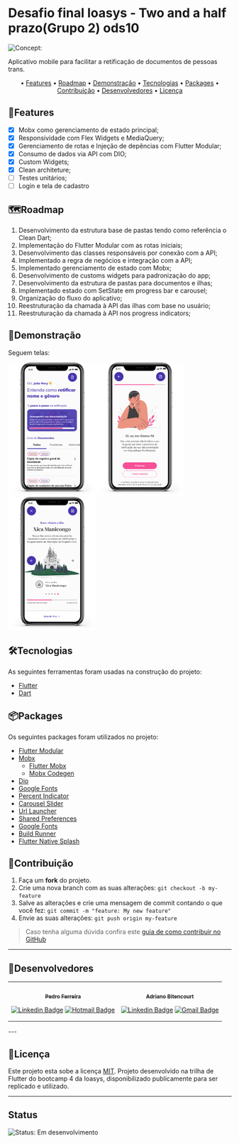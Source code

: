 # Desafio final Ioasys - Two and a half prazo(Grupo 2) ods10
![Concept:](https://img.shields.io/badge/Concept-MVP-green)

Aplicativo mobile para facilitar a retificação de documentos de pessoas trans.


<p align="center"> • 
 <a href="#features">Features</a> •
 <a href="#roadmap">Roadmap</a> • 
 <a href="#demonstração">Demonstração</a> • 
 <a href="#tecnologias">Tecnologias</a> • 
 <a href="#packages">Packages</a> • 
 <a href="#contribuição">Contribuição</a>  •
 <a href="#desenvolvedores">Desenvolvedores</a> •
 <a href="#licença">Licença</a>
</p>

## 🧩Features

- [x] Mobx como gerenciamento de estado principal;
- [x] Responsividade com Flex Widgets e MediaQuery;
- [x] Gerenciamento de rotas e Injeção de depências com Flutter Modular;
- [x] Consumo de dados via API com DIO;
- [x] Custom Widgets;
- [x] Clean architeture;
- [ ] Testes unitários;
- [ ] Login e tela de cadastro

## 🗺Roadmap
1. Desenvolvimento da estrutura base de pastas tendo como referência o Clean Dart;
2. Implementação do Flutter Modular com as rotas iniciais;
3. Desenvolvimento das classes responsáveis por conexão com a API;
4. Implementado a regra de negócios e integração com a API;
5. Implementado gerenciamento de estado com Mobx;
6. Desenvolvimento de customs widgets para padronização do app;
7. Desenvolvimento da estrutura de pastas para documentos e ilhas;
8. Implementado estado com SetState em progress bar e carousel;
9. Organização do fluxo do aplicativo;
10. Reestruturação da chamada à API das ilhas com base no usuário;
11. Reestruturação da chamada à API nos progress indicators;

## 🎨Demonstração

Seguem telas:

<img src="https://github.com/ambitencourt/ods10/blob/master/assets/images/present/Group%201.png" height="300em"/><img src="https://github.com/ambitencourt/ods10/blob/master/assets/images/present/Group%202.png" height="300em"/><img src="https://github.com/ambitencourt/ods10/blob/master/assets/images/present/Group%203.png" height="300em"/>


## 🛠Tecnologias

As seguintes ferramentas foram usadas na construção do projeto:

- [Flutter](https://flutter.dev/)
- [Dart](https://dart.dev/)

## 📦Packages

Os seguintes packages foram utilizados no projeto:

- [Flutter Modular](https://pub.dev/packages?q=flutter_modular)
- [Mobx](https://pub.dev/packages/mobx)
  - [Flutter Mobx](https://pub.dev/packages/flutter_mobx)
  - [Mobx Codegen](https://pub.dev/packages/mobx_codegen)
- [Dio](https://pub.dev/packages/dio)
- [Google Fonts](https://pub.dev/packages/google_fonts)
- [Percent Indicator](https://pub.dev/packages/percent_indicator)
- [Carousel Slider](https://pub.dev/packages/carousel_slider)
- [Url Launcher](https://pub.dev/packages/url_launcher) 
- [Shared Preferences](https://pub.dev/packages/shared_preferences)  
- [Google Fonts](https://pub.dev/packages/google_fonts)
- [Build Runner](https://pub.dev/packages/build_runner) 
- [Flutter Native Splash](https://pub.dev/packages/flutter_native_splash)  
## 🤝Contribuição

1. Faça um **fork** do projeto.
2. Crie uma nova branch com as suas alterações: `git checkout -b my-feature`
3. Salve as alterações e crie uma mensagem de commit contando o que você fez: `git commit -m "feature: My new feature"`
4. Envie as suas alterações: `git push origin my-feature`
> Caso tenha alguma dúvida confira este [guia de como contribuir no GitHub](./CONTRIBUTING.md)

---

## 📱Desenvolvedores

<table>
<tr>

<td>
<div align="center">
<a href="https://github.com/pedroenrre">
 <img style="border-radius: 50%;" src="https://media-exp1.licdn.com/dms/image/C4E03AQHPHYy0A_IJnw/profile-displayphoto-shrink_800_800/0/1544548714728?e=1655942400&v=beta&t=iAyuaelGr1QrDwl2Wa7KVld7FtJBJ_86iNUdCBWnf-Q" width="100px;" alt=""/>
 <br />
 <sub><b>Pedro Ferreira</b></sub></a> <a href="https://github.com/pedroenrre" title="Github"></a>
<p>

[![Linkedin Badge](https://img.shields.io/badge/-Pedro-blue?style=flat-square&logo=Linkedin&logoColor=white&link=https://www.linkedin.com/in/pedro-ferreira-a825758b/)](https://www.linkedin.com/in/pedro-ferreira-a825758b/) 
[![Hotmail Badge](https://img.shields.io/badge/-Hotmail-0078D4?style=flat-square&logo=microsoft-outlook&logoColor=white&link=mailto:pedro_enrre@hotmail.com)](mailto:pedro_enrre@hotmail.com)
</div>
</td>
<td>
<div align="center">
<a href="https://github.com/ambitencourt">
 <img style="border-radius: 50%;" src="https://avatars.githubusercontent.com/u/73924078?s=400&u=111fa3d893e5677088f0f0d8d4d74e52fdbc4e39&v=4" width="100px;" alt=""/>
 <br />
 <sub><b>Adriano Bitencourt</b></sub></a> <a href="https://github.com/ambitencourt" title="Github"></a>
<p>

[![Linkedin Badge](https://img.shields.io/badge/-Adriano-blue?style=flat-square&logo=Linkedin&logoColor=white&link=https://www.linkedin.com/in/adrianombitencourt/)](https://www.linkedin.com/in/adrianombitencourt/) 
[![Gmail Badge](https://img.shields.io/badge/-Gmail-c14438?style=flat-square&logo=Gmail&logoColor=white&link=mailto:adriano.mirandabitencourt@gmail.com)](mailto:adriano.mirandabitencourt@gmail.com)
</div>

</td>
</tr>
</table>
---

## 📝Licença

Este projeto esta sobe a licença [MIT](./LICENSE).
Projeto desenvolvido na trilha de Flutter do bootcamp 4 da Ioasys, disponibilizado publicamente para ser replicado e utilizado.


---

## Status

![Status: Em desenvolvimento](https://img.shields.io/badge/Status-Em%20desenvolvimento-blue)